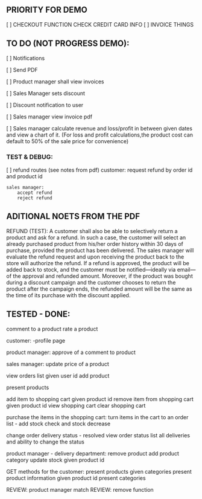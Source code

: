 

## PRIORITY FOR DEMO 
[ ]   CHECKOUT FUNCTION  CHECK CREDIT CARD INFO 
[ ] INVOICE THINGS

## TO DO (NOT PROGRESS DEMO):

[ ] Notifications

[ ] Send PDF

[ ] Product manager shall view invoices

[ ] Sales Manager sets discount

[ ] Discount notification to user

[ ] Sales manager view invoice pdf

[ ] Sales manager calculate revenue and loss/profit in between given dates and view a chart of it. (For loss and profit calculations,the product cost can default to 50% of the sale price for convenience)

### TEST & DEBUG: 

[ ] refund routes (see notes from pdf)
    customer:
        request refund by order id and product id

    sales manager:
        accept refund
        reject refund


## ADITIONAL NOETS FROM THE PDF
REFUND (TEST): A customer shall also be able to selectively return a product and ask for a refund. In
such a case, the customer will select an already purchased product from his/her order
history within 30 days of purchase, provided the product has been delivered. The sales
manager will evaluate the refund request and upon receiving the product back to the
store will authorize the refund. If a refund is approved, the product will be added back to
stock, and the customer must be notified—ideally via email—of the approval and
refunded amount. Moreover, if the product was bought during a discount campaign and
the customer chooses to return the product after the campaign ends, the refunded
amount will be the same as the time of its purchase with the discount applied. 


## TESTED - DONE:

comment to a product
rate a product

customer: -profile page

product manager: 
approve of a comment to product

sales manager:
update price of a product

view orders list given user id
add product

present products

add item to shopping cart given product id
remove item from shopping cart given product id
view shopping cart
clear shopping cart

purchase the items in the shopping cart:
    turn items in the cart to an order list - add stock check and stock decrease


change order delivery status - resolved
view order status 
list all deliveries and ability to change the status

product manager - delivery department: 
remove product
add product category
update stock given product id

GET methods for the customer:
present products given categories
present product information given product id
present categories

REVIEW: product manager match
REVIEW: remove function